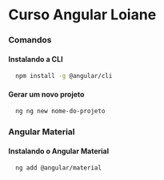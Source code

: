 # Curso Angular Loiane

### Comandos
#### Instalando a CLI

```bash
  npm install -g @angular/cli
```

#### Gerar um novo projeto

```bash
  ng ng new nome-do-projeto
```

### Angular Material

#### Instalando o Angular Material

```bash
  ng add @angular/material
```
